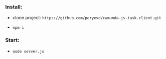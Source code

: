 ### Install:
 - clone project: ```https://github.com/peryevd/camunda-js-task-client.git```

 - ```npm i```

### Start:
 - ```node server.js```
